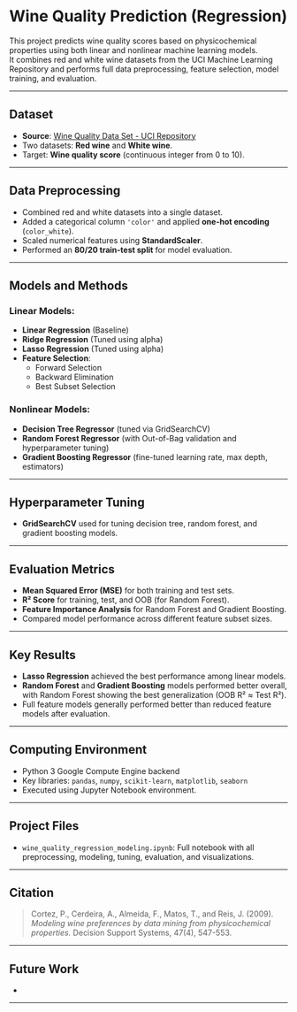 # Wine Quality Prediction (Regression)

This project predicts wine quality scores based on physicochemical properties using both linear and nonlinear machine learning models.  
It combines red and white wine datasets from the UCI Machine Learning Repository and performs full data preprocessing, feature selection, model training, and evaluation.

---

##  Dataset
- **Source**: [Wine Quality Data Set - UCI Repository](https://archive.ics.uci.edu/dataset/186/wine+quality)
- Two datasets: **Red wine** and **White wine**.
- Target: **Wine quality score** (continuous integer from 0 to 10).

---

##  Data Preprocessing
- Combined red and white datasets into a single dataset.
- Added a categorical column `'color'` and applied **one-hot encoding** (`color_white`).
- Scaled numerical features using **StandardScaler**.
- Performed an **80/20 train-test split** for model evaluation.

---

##  Models and Methods
### Linear Models:
- **Linear Regression** (Baseline)
- **Ridge Regression** (Tuned using alpha)
- **Lasso Regression** (Tuned using alpha)
- **Feature Selection**:
  - Forward Selection
  - Backward Elimination
  - Best Subset Selection

### Nonlinear Models:
- **Decision Tree Regressor** (tuned via GridSearchCV)
- **Random Forest Regressor** (with Out-of-Bag validation and hyperparameter tuning)
- **Gradient Boosting Regressor** (fine-tuned learning rate, max depth, estimators)

---

##  Hyperparameter Tuning
- **GridSearchCV** used for tuning decision tree, random forest, and gradient boosting models.

---

##  Evaluation Metrics
- **Mean Squared Error (MSE)** for both training and test sets.
- **R² Score** for training, test, and OOB (for Random Forest).
- **Feature Importance Analysis** for Random Forest and Gradient Boosting.
- Compared model performance across different feature subset sizes.

---

##  Key Results
- **Lasso Regression** achieved the best performance among linear models.
- **Random Forest** and **Gradient Boosting** models performed better overall, with Random Forest showing the best generalization (OOB R² ≈ Test R²).
- Full feature models generally performed better than reduced feature models after evaluation.

---

##  Computing Environment
- Python 3 Google Compute Engine backend
- Key libraries: `pandas`, `numpy`, `scikit-learn`, `matplotlib`, `seaborn`
- Executed using Jupyter Notebook environment.

---

##  Project Files
- `wine_quality_regression_modeling.ipynb`: Full notebook with all preprocessing, modeling, tuning, evaluation, and visualizations.

---

##  Citation
> Cortez, P., Cerdeira, A., Almeida, F., Matos, T., and Reis, J. (2009). *Modeling wine preferences by data mining from physicochemical properties.* Decision Support Systems, 47(4), 547-553.

---

##  Future Work
- 

---
